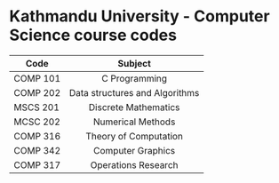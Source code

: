 # Kathmandu University - Computer Science course codes

| Code    | Subject |
| ------- |:-------------:|
| COMP 101 | C Programming |
| COMP 202 | Data structures and Algorithms |
| MSCS 201 | Discrete Mathematics |
| MCSC 202 | Numerical Methods |
| COMP 316 | Theory of Computation |
| COMP 342 | Computer Graphics |
| COMP 317 | Operations Research |